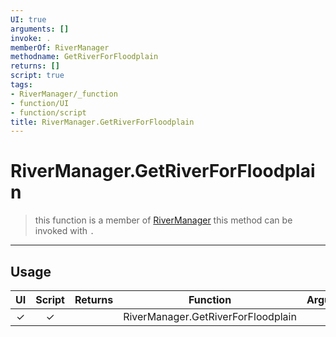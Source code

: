 ```yaml
---
UI: true
arguments: []
invoke: .
memberOf: RiverManager
methodname: GetRiverForFloodplain
returns: []
script: true
tags:
- RiverManager/_function
- function/UI
- function/script
title: RiverManager.GetRiverForFloodplain
---
```

# RiverManager.GetRiverForFloodplain
> this function is a member of [RiverManager](civ-6/lua/RiverManager.md)
> this method can be invoked with `.`
-----
## Usage
|  UI | Script | Returns | Function | Arguments |
|:---:|:------:|-------:|:--------:|:---------|
|✓|✓||RiverManager.GetRiverForFloodplain||
